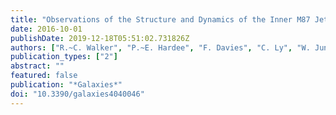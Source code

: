 ```yaml
---
title: "Observations of the Structure and Dynamics of the Inner M87 Jet"
date: 2016-10-01
publishDate: 2019-12-18T05:51:02.731826Z
authors: ["R.~C. Walker", "P.~E. Hardee", "F. Davies", "C. Ly", "W. Junor", "F. Mertens", "A. Lobanov"]
publication_types: ["2"]
abstract: ""
featured: false
publication: "*Galaxies*"
doi: "10.3390/galaxies4040046"
---
```


